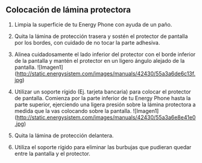 ## Colocación de lámina protectora

1. Limpia la superficie de tu Energy Phone con ayuda de un paño.

2. Quita la lámina de protección trasera y sostén el protector de pantalla por los bordes, con cuidado de no tocar la parte adhesiva.
3. Alinea cuidadosamente el lado inferior del protector con el borde inferior de la pantalla y mantén el protector en un ligero ángulo alejado de la pantalla.
![Imagen1] (http://static.energysistem.com/images/manuals/42430/55a3a6de6c13f.jpg)
4. Utilizar un soporte rígido (Ej. tarjeta bancaria) para colocar el protector de pantalla. Comienza por la parte inferior de tu Energy Phone hasta la parte superior, ejerciendo una ligera presión sobre la lámina protectora a medida que la vas colocando sobre la
pantalla.
![Imagen1] (http://static.energysistem.com/images/manuals/42430/55a3a6e8e41e0.jpg)
5. Quita la lámina de protección delantera.
6. Utiliza el soporte rígido para eliminar las burbujas que pudieran quedar entre la pantalla y el protector.


